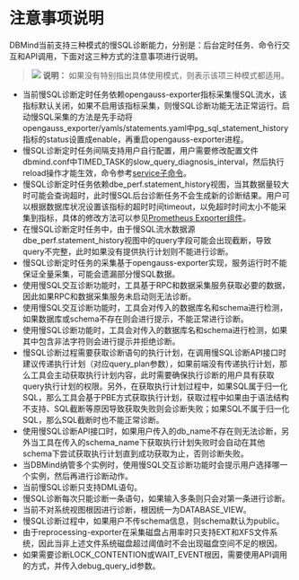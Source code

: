 # 注意事项说明<a name="ZH-CN_TOPIC_0000002259861258"></a>

DBMind当前支持三种模式的慢SQL诊断能力，分别是：后台定时任务、命令行交互和API调用，下面对这三种方式的注意事项进行说明。

>![](public_sys-resources/icon-note.gif) **说明：** 
>如果没有特别指出具体使用模式，则表示该项三种模式都适用。

-   当前慢SQL诊断定时任务依赖opengauss-exporter指标采集慢SQL流水，该指标默认关闭，如果不启用该指标采集，则慢SQL诊断功能无法正常运行。启动慢SQL采集的方法是先手动将opengauss\_exporter/yamls/statements.yaml中pg\_sql\_statement\_history指标的status设置成enable，再重启opengauss-exporter进程。
-   慢SQL诊断定时任务间隔支持用户自行配置，用户需要修改配置文件dbmind.conf中TIMED\_TASK的slow\_query\_diagnosis\_interval，然后执行reload操作才能生效，命令参考[service子命令](service子命令.md)。
-   慢SQL诊断定时任务依赖dbe\_perf.statement\_history视图，当其数据量较大时可能会查询超时，此时慢SQL后台诊断任务不会生成新的诊断结果。用户可以根据数据库状况设置该指标的超时时间timeout，以免超时时间太小不能采集到指标，具体的修改方法可以参见[Prometheus Exporter组件](Prometheus-Exporter组件.md)。
-   在慢SQL诊断定时任务中，由于慢SQL流水数据源dbe\_perf.statement\_history视图中的query字段可能会出现截断，导致query不完整，此时如果没有提供执行计划则不能进行诊断。
-   慢SQL诊断定时任务的采集基于opengauss-exporter实现，服务运行时不能保证全量采集，可能会遗漏部分慢SQL数据。
-   使用慢SQL交互诊断功能时，工具基于RPC和数据采集服务获取必要的数据，因此如果RPC和数据采集服务未启动则无法诊断。
-   使用慢SQL交互诊断功能时，工具会对传入的数据库名和schema进行检测，如果数据库或schema不存在则会进行提示，不能正常进行诊断。
-   使用慢SQL诊断功能时，工具会对传入的数据库名和schema进行检测，如果其中包含非法字符则会进行提示并拒绝诊断。
-   慢SQL诊断过程需要获取诊断语句的执行计划，在调用慢SQL诊断API接口时建议传递执行计划（对应query\_plan参数），如果前端没有传递执行计划，那么工具会主动获取执行计划内容，此时需要确保执行诊断的用户具有获取query执行计划的权限。另外，在获取执行计划过程中，如果SQL属于归一化SQL，那么工具会基于PBE方式获取执行计划，获取过程中如果由于语法结构不支持、SQL截断等原因导致获取失败则会诊断失败；如果SQL不属于归一化SQL，那么SQL截断时也不能正常诊断。
-   使用慢SQL诊断API接口时，如果用户传入的db\_name不存在则无法诊断，另外当工具在传入的schema\_name下获取执行计划失败时会自动在其他schema下尝试获取执行计划直到成功获取为止，否则诊断失败。
-   当DBMind纳管多个实例时，使用慢SQL交互诊断功能时会提示用户选择哪一个实例，然后再进行诊断动作。
-   当前慢SQL诊断只支持DML语句。
-   慢SQL诊断每次只能诊断一条语句，如果输入多条则只会对第一条进行诊断。
-   当前不对系统视图根因进行诊断，根因统一为DATABASE\_VIEW。
-   慢SQL诊断过程中，如果用户不传schema信息，则schema默认为public。
-   由于reprocessing-exporter在采集磁盘占用率时只支持EXT和XFS文件系统，因此当非上述文件系统磁盘超过阈值时不会出现磁盘空间不足的根因。
-   如果需要诊断LOCK\_CONTENTION或WAIT\_EVENT根因，需要使用API调用的方式，并传入debug\_query\_id参数。

